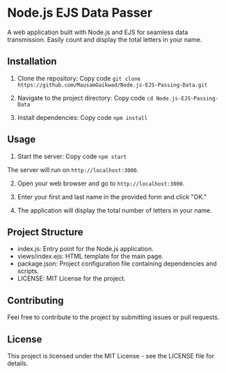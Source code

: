 # Node.js EJS Data Passer
A web application built with Node.js and EJS for seamless data transmission. Easily count and display the total letters in your name.

## Installation
1. Clone the repository:
Copy code
`git clone https://github.com/MausamGaikwad/Node.js-EJS-Passing-Data.git`

2. Navigate to the project directory:
Copy code
`cd Node.js-EJS-Passing-Data`

3. Install dependencies:
Copy code
`npm install`

## Usage
1. Start the server:
Copy code
`npm start`

The server will run on `http://localhost:3000`.

2. Open your web browser and go to `http://localhost:3000`.

3. Enter your first and last name in the provided form and click "OK."

4. The application will display the total number of letters in your name.

## Project Structure
* index.js: Entry point for the Node.js application.
* views/index.ejs: HTML template for the main page.
* package.json: Project configuration file containing dependencies and scripts.
* LICENSE: MIT License for the project.

## Contributing
Feel free to contribute to the project by submitting issues or pull requests.

## License
This project is licensed under the MIT License - see the LICENSE file for details.


